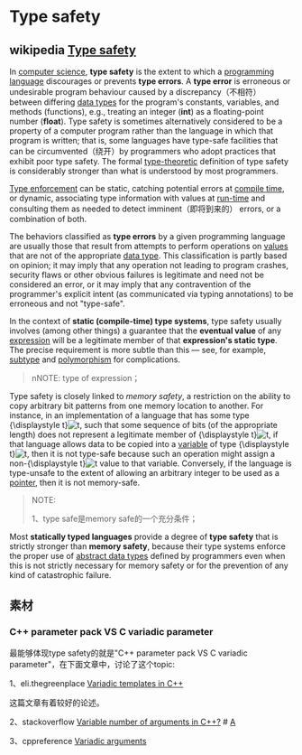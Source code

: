 # Type safety



## wikipedia [Type safety](https://en.wikipedia.org/wiki/Type_safety)

In [computer science](https://en.wikipedia.org/wiki/Computer_science), **type safety** is the extent to which a [programming language](https://en.wikipedia.org/wiki/Programming_language) discourages or prevents **type errors**. A **type error** is erroneous or undesirable program behaviour caused by a discrepancy（不相符） between differing [data types](https://en.wikipedia.org/wiki/Data_type) for the program's constants, variables, and methods (functions), e.g., treating an integer (**int**) as a floating-point number (**float**). Type safety is sometimes alternatively considered to be a property of a computer program rather than the language in which that program is written; that is, some languages have type-safe facilities that can be circumvented（绕开）by programmers who adopt practices that exhibit poor type safety. The formal [type-theoretic](https://en.wikipedia.org/wiki/Type_theory) definition of type safety is considerably stronger than what is understood by most programmers.

[Type enforcement](https://en.wikipedia.org/wiki/Type_enforcement) can be static, catching potential errors at [compile time](https://en.wikipedia.org/wiki/Compile_time), or dynamic, associating type information with values at [run-time](https://en.wikipedia.org/wiki/Run_time_(program_lifecycle_phase)) and consulting them as needed to detect imminent（即将到来的） errors, or a combination of both.

The behaviors classified as **type errors** by a given programming language are usually those that result from attempts to perform operations on [values](https://en.wikipedia.org/wiki/Value_(computer_science)) that are not of the appropriate [data type](https://en.wikipedia.org/wiki/Data_type). This classification is partly based on opinion; it may imply that any operation not leading to program crashes, security flaws or other obvious failures is legitimate and need not be considered an error, or it may imply that any contravention of the programmer's explicit intent (as communicated via typing annotations) to be erroneous and not "type-safe".

In the context of **static (compile-time) type systems**, type safety usually involves (among other things) a guarantee that the **eventual value** of any [expression](https://en.wikipedia.org/wiki/Expression_(programming)) will be a legitimate member of that **expression's static type**. The precise requirement is more subtle than this — see, for example, [subtype](https://en.wikipedia.org/wiki/Subtype) and [polymorphism](https://en.wikipedia.org/wiki/Polymorphism_(computer_science)) for complications.

> nNOTE: type of expression；

Type safety is closely linked to *memory safety*, a restriction on the ability to copy arbitrary bit patterns from one memory location to another. For instance, in an implementation of a language that has some type {\displaystyle t}![t](https://wikimedia.org/api/rest_v1/media/math/render/svg/65658b7b223af9e1acc877d848888ecdb4466560), such that some sequence of bits (of the appropriate length) does not represent a legitimate member of {\displaystyle t}![t](https://wikimedia.org/api/rest_v1/media/math/render/svg/65658b7b223af9e1acc877d848888ecdb4466560), if that language allows data to be copied into a [variable](https://en.wikipedia.org/wiki/Variable_(programming)) of type {\displaystyle t}![t](https://wikimedia.org/api/rest_v1/media/math/render/svg/65658b7b223af9e1acc877d848888ecdb4466560), then it is not type-safe because such an operation might assign a non-{\displaystyle t}![t](https://wikimedia.org/api/rest_v1/media/math/render/svg/65658b7b223af9e1acc877d848888ecdb4466560) value to that variable. Conversely, if the language is type-unsafe to the extent of allowing an arbitrary integer to be used as a [pointer](https://en.wikipedia.org/wiki/Pointer_(computer_programming)), then it is not memory-safe.

> NOTE: 
>
> 1、type safe是memory safe的一个充分条件；

Most **statically typed languages** provide a degree of **type safety** that is strictly stronger than **memory safety**, because their type systems enforce the proper use of [abstract data types](https://en.wikipedia.org/wiki/Abstract_data_type) defined by programmers even when this is not strictly necessary for memory safety or for the prevention of any kind of catastrophic failure.



## 素材

### C++ parameter pack VS C variadic parameter

最能够体现type safety的就是"C++ parameter pack VS C variadic parameter"，在下面文章中，讨论了这个topic: 

1、eli.thegreenplace [Variadic templates in C++](https://eli.thegreenplace.net/2014/variadic-templates-in-c/)

这篇文章有着较好的论述。

2、stackoverflow [Variable number of arguments in C++?](https://stackoverflow.com/questions/1657883/variable-number-of-arguments-in-c) # [A](https://stackoverflow.com/a/1657924)

3、cppreference [Variadic arguments](https://en.cppreference.com/w/cpp/language/variadic_arguments)



